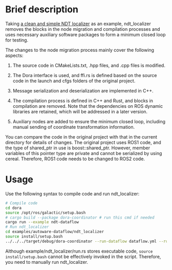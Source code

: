 # Brief description

Taking [a clean and simple NDT localizer](https://github.com/AbangLZU/ndt_localizer) as an example, ndt_localizer removes the blocks in the node migration and compilation processes and uses necessary auxiliary software packages to form a minimum closed loop for testing.

The changes to the node migration process mainly cover the following aspects:

1. The source code in CMakeLists.txt, .hpp files, and .cpp files is modified. 

2. The Dora interface is used, and ffi.rs is defined based on the source code in the launch and cfgs folders of the original project.

3. Message serialization and deserialization are implemented in C++.

4. The compilation process is defined in C++ and Rust, and blocks in compilation are removed. Note that the dependencies on ROS dynamic libraries are retained, which will be addressed in a later version.

5. Auxiliary nodes are added to ensure the minimum closed loop, including manual sending of coordinate transformation information.

You can compare the code in the original project with that in the current directory for details of changes. The original project uses ROS1 code, and the type of shared_ptr in use is boost::shared_ptr. However, member variables of this pointer type are private and cannot be serialized by using cereal. Therefore, ROS1 code needs to be changed to ROS2 code.

# Usage

Use the following syntax to compile code and run ndt_localizer:

```bash
# Compile code
cd dora
source /opt/ros/galactic/setup.bash
# cargo build --package dora-coordinator # run this cmd if needed
cargo run --example ndt-dataflow
# Run ndt_localizer
cd examples/autoware-dataflow/ndt_localizer
source install/setup.bash
../../../target/debug/dora-coordinator --run-dataflow dataflow.yml --runtime ../../../target/debug/dora-runtime
```

Although example/ndt_localizer/run.rs stores executable code, `source install/setup.bash` cannot be effectively invoked in the script. Therefore, you need to manually run ndt_localizer.